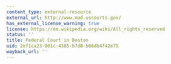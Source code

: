 ```yaml
---
content_type: external-resource
external_url: http://www.mad.uscourts.gov/
has_external_license_warning: true
license: https://en.wikipedia.org/wiki/All_rights_reserved
status: ''
title: Federal Court in Boston
uid: 2ef1ca23-001c-4585-b7d8-b86db4f42e75
wayback_url: ''
---
```

